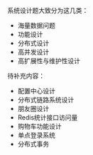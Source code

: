 系统设计题大致分为这几类：
+ 海量数据问题
+ 功能设计
+ 分布式设计
+ 高并发设计
+ 高扩展性与维护性设计

待补充内容：
+ 配置中心设计
+ 分布式链路系统设计
+ 朋友圈设计
+ Redis统计接口访问量
+ 购物车功能设计
+ 单点登录系统
+ 分布式事务